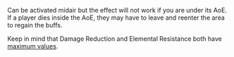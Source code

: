 Can be activated midair but the effect will not work if you are under its AoE. If a player dies inside the AoE, they may have to leave and reenter the area to regain the buffs.

Keep in mind that Damage Reduction and Elemental Resistance both have [maximum values](/guides/combat).